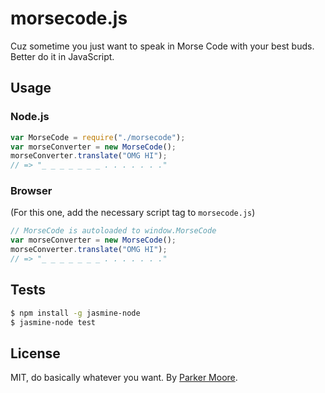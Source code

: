 # morsecode.js

Cuz sometime you just want to speak in Morse Code with your best buds. Better do it in
JavaScript.

## Usage

### Node.js

```js
var MorseCode = require("./morsecode");
var morseConverter = new MorseCode();
morseConverter.translate("OMG HI");
// => "_ _ _ _ _ _ _ . . . . . . ."
```

### Browser

(For this one, add the necessary script tag to `morsecode.js`)

```js
// MorseCode is autoloaded to window.MorseCode
var morseConverter = new MorseCode();
morseConverter.translate("OMG HI");
// => "_ _ _ _ _ _ _ . . . . . . ."
```

## Tests

```bash
$ npm install -g jasmine-node
$ jasmine-node test
```

## License

MIT, do basically whatever you want. By [Parker Moore](http://parkermoore.de).
